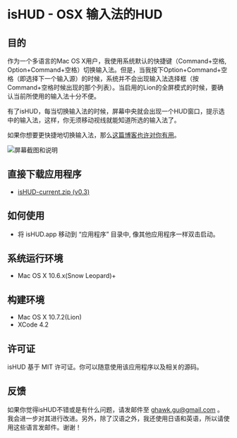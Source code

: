 # isHUD - OSX 输入法的HUD

## 目的
作为一个多语言的Mac OS X用户，我使用系统默认的快捷键（Command+空格, Option+Command+空格）切换输入法。但是，当我按下Option+Command+空格（即选择下一个输入源）的时候，系统并不会出现输入法选择框（按Command+空格时候出现的那个列表）。当启用的Lion的全屏模式的时候，要确认当前所使用的输入法十分不便。

有了isHUD，每当切换输入法的时候，屏幕中央就会出现一个HUD窗口，提示选中的输入法，这样，你无须移动视线就能知道所选的输入法了。

如果你想要更快捷地切换输入法，那么[这篇博客也许对你有用](http://www.think-in-g.net/ghawk/blog/2011/11/os-x-mappging-a-single-key-to-select-input-source/)。

![屏幕截图和说明](http://www.think-in-g.net/ghawk/blog/wp-content/uploads/2011/11/isHUD-screenshot-chs.jpg)

## 直接下载应用程序
- [isHUD-current.zip (v0.3)](http://www.think-in-g.net/share/isHUD/isHUD-current.zip)

## 如何使用
- 将 isHUD.app 移动到 “应用程序” 目录中, 像其他应用程序一样双击启动。

## 系统运行环境
- Mac OS X 10.6.x(Snow Leopard)+

## 构建环境
- Mac OS X 10.7.2(Lion)
- XCode 4.2

## 许可证
isHUD 基于 MIT 许可证。你可以随意使用该应用程序以及相关的源码。

## 反馈
如果你觉得isHUD不错或是有什么问题，请发邮件至 ghawk.gu@gmail.com 。我会进一步对其进行改进。另外，除了汉语之外，我还使用日语和英语，所以请使用这些语言发邮件。谢谢！